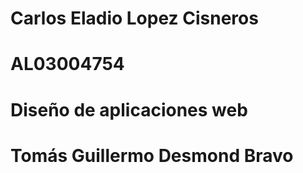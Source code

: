 # Carlos Eladio Lopez Cisneros
# AL03004754
# Diseño de aplicaciones web
# Tomás Guillermo Desmond Bravo
